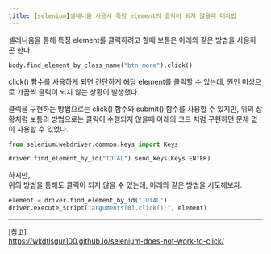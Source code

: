 ```yaml
---
title: [selenium]셀레니움 사용시 특정 element의 클릭이 되지 않을때 대처법
---
```


셀레니움을 통해 특정 element를 클릭하려고 할때 보통은 아래와 같은 방법을 사용하곤 한다.

```python
body.find_element_by_class_name("btn_more").click()
```

click() 함수를 사용하게 되면 간단하게 해당 element를 클릭할 수 있는데, 원인 미상으로 가끔씩 클릭이 되지 않는 상황이 발생했다.

클릭을 구현하는 방법으로는 click() 함수와 submit() 함수를 사용할 수 있지만, 위의 상황처럼 보통의 방법으로는 클릭이 수행되지 않을때 아래의 코드 처럼 구현하면 문제 없이 사용할 수 있었다.

```python
from selenium.webdriver.common.keys import Keys

driver.find_element_by_id("TOTAL").send_keys(Keys.ENTER)
```

하지만,,  
위의 방법을 통해도 클릭이 되지 않을 수 있는데, 아래와 같은 방법을 시도해보자.

```python
element = driver.find_element_by_id("TOTAL")
driver.execute_script("arguments[0].click();", element)
```

---

[참고]  
https://wkdtjsgur100.github.io/selenium-does-not-work-to-click/
